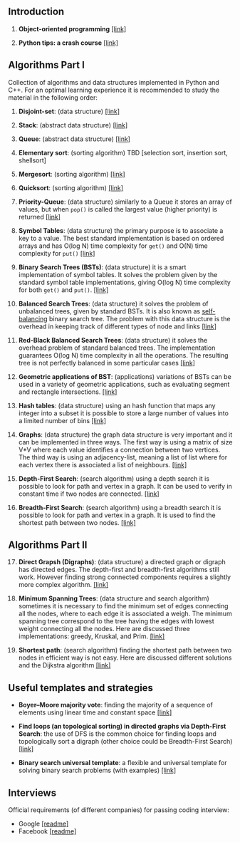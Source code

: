 
Introduction
-------------

1. **Object-oriented programming** [[link]](./oo-programming)

2. **Python tips: a crash course** [[link]](./python-tips)


Algorithms Part I
-----------------

Collection of algorithms and data structures implemented in Python and C++. For an optimal learning experience it is recommended to study the material in the following order:

1. **Disjoint-set**: (data structure) [[link]](./disjoint-set)

2. **Stack**: (abstract data structure) [[link]](./stack)

3. **Queue**: (abstract data structure) [[link]](./queue)

4. **Elementary sort**: (sorting algorithm) TBD [selection sort, insertion sort, shellsort]

5. **Mergesort**: (sorting algorithm) [[link]](./mergesort)

6. **Quicksort**: (sorting algorithm) [[link]](./quicksort)

7. **Priority-Queue**: (data structure) similarly to a Queue it stores an array of values, but when `pop()` is called the largest value (higher priority) is returned [[link]](./priority-queue)

8. **Symbol Tables**: (data structure) the primary purpose is to associate a key to a value. The best standard implementation is based on ordered arrays and has O(log N) time complexity for `get()` and O(N) time complexity for `put()` [[link]](./symbol-tables)

9. **Binary Search Trees (BSTs)**: (data structure) it is a smart implementation of symbol tables. It solves the problem given by the standard symbol table implementations, giving O(log N) time complexity for both `get()` and `put()`. [[link]](./binary-search-trees)

10. **Balanced Search Trees**: (data structure) it solves the problem of unbalanced trees, given by standard BSTs. It is also known as [self-balancing](https://en.wikipedia.org/wiki/Self-balancing_binary_search_tree) binary search tree. The problem with this data structure is the overhead in keeping track of different types of node and links [[link]](./balanced-search-trees)

11. **Red-Black Balanced Search Trees**: (data structure) it solves the overhead problem of standard balanced trees. The implementation guarantees O(log N) time complexity in all the operations. The resulting tree is not perfectly balanced in some particular cases [[link]](./red-black-balanced-search-trees)

12. **Geometric applications of BST**: (applications) variations of BSTs can be used in a variety of geometric applications, such as evaluating segment and rectangle intersections. [[link]](./geometric-bst)

13. **Hash tables**: (data structure) using an hash function that maps any integer into a subset it is possible to store a large number of values into a limited number of bins [[link]](./hash-functions)

14. **Graphs**: (data structure) the graph data structure is very important and it can be implemented in three ways. The first way is using a matrix of size V*V where each value identifies a connection between two vertices. The third way is using an adjacency-list, meaning a list of list where for each vertex there is associated a list of neighbours. [[link]](./graph)

15. **Depth-First Search**: (search algorithm) using a depth search it is possible to look for path and vertex in a graph. It can be used to verify in constant time if two nodes are connected. [[link]](./depth-first-search)

16. **Breadth-First Search**: (search algorithm) using a breadth search it is possible to look for path and vertex in a graph. It is used to find the shortest path between two nodes. [[link]](./breadth-first-search)

Algorithms Part II
------------------

17. **Direct Grapsh (Digraphs)**: (data structure) a directed graph or digraph has directed edges. The depth-first and breadth-first algorithms still work. However finding strong connected components requires a slightly more complex algorithm. [[link]](./digraph)

18. **Minimum Spanning Trees**: (data structure and search algorithm) sometimes it is necessary to find the minimum set of edges connecting all the nodes, where to each edge it is associated a weigh. The minimum spanning tree correspond to the tree having the edges with lowest weight connecting all the nodes. Here are discussed three implementations: greedy, Kruskal, and Prim. [[link]](./minimum-spanning-trees)

19. **Shortest path**: (search algorithm) finding the shortest path between two nodes in efficient way is not easy. Here are discussed different solutions and the Dijkstra algorithm [[link]](./shortest-path)

Useful templates and strategies
---------------------------------

- **Boyer–Moore majority vote**: finding the majority of a sequence of elements using linear time and constant space [[link]](./useful/boyer-moore-majority/README.md)

- **Find loops (an topological sorting) in directed graphs via Depth-First Search**: the use of DFS is the common choice for finding loops and topologically sort a digraph (other choice could be Breadth-First Search) [[link]](./useful/loop-finder-dfs/README.md)

- **Binary search universal template**: a flexible and universal template for solving binary search problems (with examples) [[link]](./useful/template-binary-search/README.md)

Interviews
-----------

Official requirements (of different companies) for passing coding interview:

- Google [[readme]](./interview/google.md)
- Facebook [[readme]](./interview/facebook.md)
